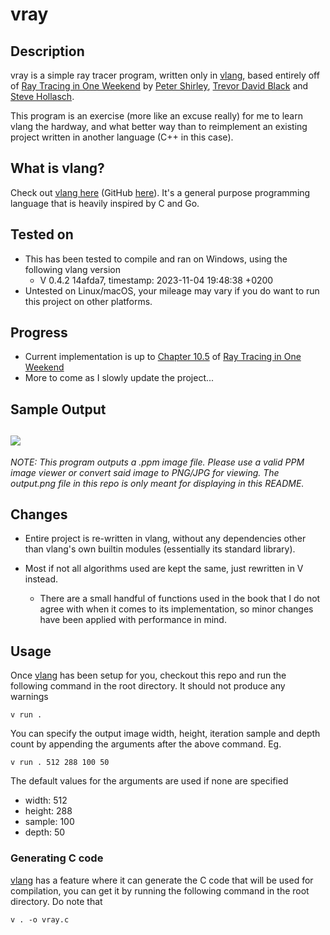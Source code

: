 # vray

## Description
vray is a simple ray tracer program, written only in [vlang](https://vlang.io/), based entirely off of [Ray Tracing in One Weekend](https://raytracing.github.io/books/RayTracingInOneWeekend.html) by [Peter Shirley](https://github.com/petershirley), [Trevor David Black](https://github.com/trevordblack) and [Steve Hollasch](https://github.com/hollasch).

This program is an exercise (more like an excuse really) for me to learn vlang the hardway, and what better way than to reimplement an existing project written in another language (C++ in this case).

## What is vlang?
Check out [vlang here](https://vlang.io/) (GitHub [here](https://github.com/vlang/v)). It's a general purpose programming language that is heavily inspired by C and Go.

## Tested on
- This has been tested to compile and ran on Windows, using the following vlang version
  - V 0.4.2 14afda7, timestamp: 2023-11-04 19:48:38 +0200
- Untested on Linux/macOS, your mileage may vary if you do want to run this project on other platforms.

## Progress
- Current implementation is up to [Chapter 10.5](https://raytracing.github.io/books/RayTracingInOneWeekend.html#metal/ascenewithmetalspheres) of [Ray Tracing in One Weekend](https://raytracing.github.io/books/RayTracingInOneWeekend.html)
- More to come as I slowly update the project...

## Sample Output
![](output.png)
---
*NOTE: This program outputs a .ppm image file. Please use a valid PPM image viewer or convert said image to PNG/JPG for viewing. The output.png file in this repo is only meant for displaying in this README.*

## Changes
- Entire project is re-written in vlang, without any dependencies other than vlang's own builtin modules (essentially its standard library).

- Most if not all algorithms used are kept the same, just rewritten in V instead.
  - There are a small handful of functions used in the book that I do not agree with when it comes to its implementation, so minor changes have been applied with performance in mind.

## Usage
Once [vlang](https://vlang.io/) has been setup for you, checkout this repo and run the following command in the root directory. It should not produce any warnings
```
v run .
```
You can specify the output image width, height, iteration sample and depth count by appending the arguments after the above command. Eg.
```
v run . 512 288 100 50
```
The default values for the arguments are used if none are specified
- width: 512
- height: 288
- sample: 100
- depth: 50

### Generating C code
[vlang](https://vlang.io/) has a feature where it can generate the C code that will be used for compilation, you can get it by running the following command in the root directory. Do note that
```
v . -o vray.c
```
